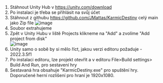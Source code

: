 1. Stáhnout Unity Hub v https://unity.com/download 
2. Po instalaci je třeba se přihlásit na svůj účet
3. Stáhnout z githubu https://github.com/JMattas/KarmicDestiny celý main jako Zip file
![image](https://github.com/JMattas/KarmicDestiny/assets/113183750/f27ce4f0-3e5c-419d-bbc4-3a09263c01cf)
4. Soubor extrahujeme
5. Zpět v Unity Hubu v liště Projects klikneme na "Add" a zvolíme "Add project from disk"\
 ![image](https://github.com/JMattas/KarmicDestiny/assets/113183750/ddd3a08b-d1a5-4fee-bb25-50739b4ed99c)
6. Unity samo o sobě by si mělo říct, jakou verzi editoru požaduje -  2022.3.5f1
7. Po instalaci editoru, lze projekt otevřít a v editoru File>Build settings> Build And Run, pro sestavení hry
8. Sestavaná hra obsahuje "KarmicDestiny.exe" pro spuštění hry. Doporučené herní rozlišení pro hraní je 1920x1080.
